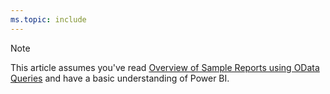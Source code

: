 ```yaml
---
ms.topic: include
---
```


> [!NOTE]   
> This article assumes you've read [Overview of Sample Reports using OData Queries](/azure/devops/report/powerbi/sample-odata-overview) and have a basic understanding of Power BI.


